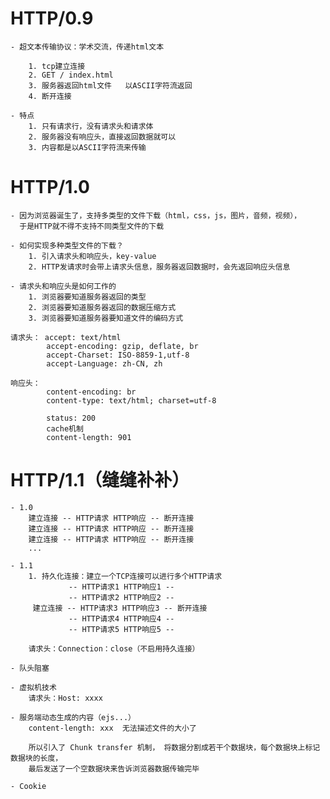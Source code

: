 # HTTP/0.9
    - 超文本传输协议：学术交流，传递html文本

        1. tcp建立连接
        2. GET / index.html
        3. 服务器返回html文件   以ASCII字符流返回
        4. 断开连接

    - 特点
        1. 只有请求行，没有请求头和请求体
        2. 服务器没有响应头，直接返回数据就可以
        3. 内容都是以ASCII字符流来传输

# HTTP/1.0
    - 因为浏览器诞生了，支持多类型的文件下载（html，css，js，图片，音频，视频），
      于是HTTP就不得不支持不同类型文件的下载

    - 如何实现多种类型文件的下载？
        1. 引入请求头和响应头，key-value
        2. HTTP发请求时会带上请求头信息，服务器返回数据时，会先返回响应头信息

    - 请求头和响应头是如何工作的
        1. 浏览器要知道服务器返回的类型
        2. 浏览器要知道服务器返回的数据压缩方式
        3. 浏览器要知道服务器要知道文件的编码方式

    请求头： accept: text/html
            accept-encoding: gzip, deflate, br
            accept-Charset: ISO-8859-1,utf-8
            accept-Language: zh-CN, zh 

    响应头：
            content-encoding: br
            content-type: text/html; charset=utf-8

            status: 200
            cache机制 
            content-length: 901

# HTTP/1.1（缝缝补补）
    - 1.0
        建立连接 -- HTTP请求 HTTP响应 -- 断开连接
        建立连接 -- HTTP请求 HTTP响应 -- 断开连接
        建立连接 -- HTTP请求 HTTP响应 -- 断开连接
        ...

    - 1.1
        1. 持久化连接：建立一个TCP连接可以进行多个HTTP请求
                 -- HTTP请求1 HTTP响应1 -- 
                 -- HTTP请求2 HTTP响应2 -- 
         建立连接 -- HTTP请求3 HTTP响应3 -- 断开连接
                 -- HTTP请求4 HTTP响应4 -- 
                 -- HTTP请求5 HTTP响应5 -- 

        请求头：Connection：close（不启用持久连接）

    - 队头阻塞

    - 虚拟机技术
        请求头：Host: xxxx

    - 服务端动态生成的内容（ejs...）
        content-length: xxx  无法描述文件的大小了

        所以引入了 Chunk transfer 机制， 将数据分割成若干个数据块，每个数据块上标记数据块的长度，
        最后发送了一个空数据块来告诉浏览器数据传输完毕

    - Cookie









